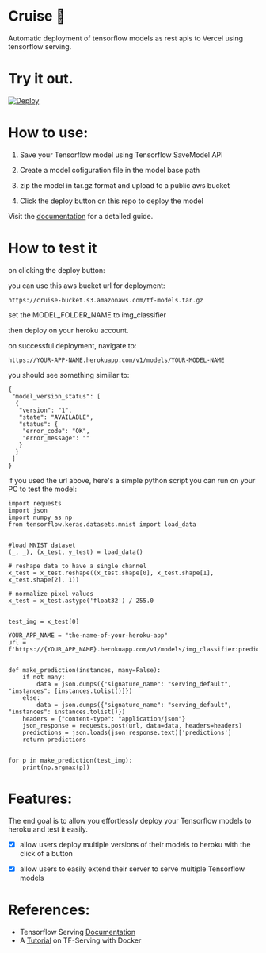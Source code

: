 # Cruise :rocket:

Automatic deployment of tensorflow models as rest apis to Vercel using tensorflow serving.

# Try it out.

[![Deploy](https://www.herokucdn.com/deploy/button.svg)](https://heroku.com/deploy?template=https://github.com/JesuFemi-O/Cruise)

# How to use:

1. Save your Tensorflow model using Tensorflow SaveModel API

2. Create a model cofiguration file in the model base path

3. zip the model in tar.gz format and upload to a public aws bucket

4. Click the deploy button on this repo to deploy the model

Visit the [documentation](https://github.com/JesuFemi-O/Cruise/blob/main/documentation.md) for a detailed guide.

# How to test it

on clicking the deploy button:

you can use this aws bucket url for deployment:

```
https://cruise-bucket.s3.amazonaws.com/tf-models.tar.gz
```

set the MODEL_FOLDER_NAME to img_classifier

then deploy on your heroku account.

on successful deployment, navigate to:

```
https://YOUR-APP-NAME.herokuapp.com/v1/models/YOUR-MODEL-NAME
```

you should see something simiilar to:

```
{
 "model_version_status": [
  {
   "version": "1",
   "state": "AVAILABLE",
   "status": {
    "error_code": "OK",
    "error_message": ""
   }
  }
 ]
}

```

if you used the url above, here's a simple python script you can run on your PC to test the model:

```
import requests
import json
import numpy as np
from tensorflow.keras.datasets.mnist import load_data


#load MNIST dataset
(_, _), (x_test, y_test) = load_data()

# reshape data to have a single channel
x_test = x_test.reshape((x_test.shape[0], x_test.shape[1], x_test.shape[2], 1))

# normalize pixel values
x_test = x_test.astype('float32') / 255.0


test_img = x_test[0]

YOUR_APP_NAME = "the-name-of-your-heroku-app"
url = f'https://{YOUR_APP_NAME}.herokuapp.com/v1/models/img_classifier:predict'


def make_prediction(instances, many=False):
    if not many:
        data = json.dumps({"signature_name": "serving_default", "instances": [instances.tolist()]})
    else:
        data = json.dumps({"signature_name": "serving_default", "instances": instances.tolist()})
    headers = {"content-type": "application/json"}
    json_response = requests.post(url, data=data, headers=headers)
    predictions = json.loads(json_response.text)['predictions']
    return predictions


for p in make_prediction(test_img):
    print(np.argmax(p))
```

# Features:

The end goal is to allow you effortlessly deploy your Tensorflow models to heroku and test it easily.

- [x] allow users deploy multiple versions of their models to heroku with the click of a button

- [x] allow users to easily extend their server to serve multiple Tensorflow models

# References:

- Tensorflow Serving [Documentation](https://www.tensorflow.org/tfx/guide/serving)
- A [Tutorial](https://neptune.ai/blog/how-to-serve-machine-learning-models-with-tensorflow-serving-and-docker) on TF-Serving with Docker
